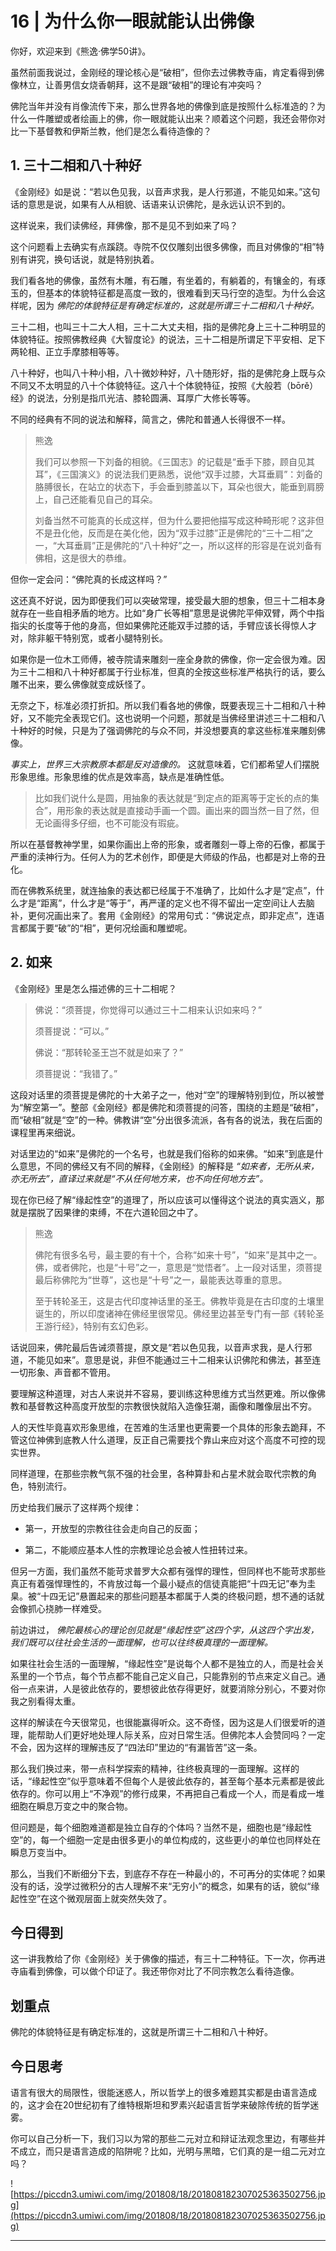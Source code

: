 # 16 | 为什么你一眼就能认出佛像

你好，欢迎来到《熊逸·佛学50讲》。

虽然前面我说过，金刚经的理论核心是“破相”，但你去过佛教寺庙，肯定看得到佛像林立，让善男信女烧香朝拜，这不是跟“破相”的理论有冲突吗？

佛陀当年并没有肖像流传下来，那么世界各地的佛像到底是按照什么标准造的？为什么一件雕塑或者绘画上的佛，你一眼就能认出来？顺着这个问题，我还会带你对比一下基督教和伊斯兰教，他们是怎么看待造像的？

## 1. 三十二相和八十种好

《金刚经》如是说：“若以色见我，以音声求我，是人行邪道，不能见如来。”这句话的意思是说，如果有人从相貌、话语来认识佛陀，是永远认识不到的。

这样说来，我们读佛经，拜佛像，那不是见不到如来了吗？

这个问题看上去确实有点蹊跷。寺院不仅仅雕刻出很多佛像，而且对佛像的“相”特别有讲究，换句话说，就是特别执着。

我们看各地的佛像，虽然有木雕，有石雕，有坐着的，有躺着的，有镶金的，有琢玉的，但基本的体貌特征都是高度一致的，很难看到天马行空的造型。为什么会这样呢，因为 *佛陀的体貌特征是有确定标准的，这就是所谓三十二相和八十种好。*

三十二相，也叫三十二大人相，三十二大丈夫相，指的是佛陀身上三十二种明显的体貌特征。按照佛教经典《大智度论》的说法，三十二相是所谓足下平安相、足下两轮相、正立手摩膝相等等。

八十种好，也叫八十种小相，八十微妙种好，八十随形好，指的是佛陀身上既与众不同又不太明显的八十个体貌特征。这八十个体貌特征，按照《大般若（bōrě）经》的说法，分别是指爪光洁、膝轮圆满、耳厚广大修长等等。

不同的经典有不同的说法和解释，简言之，佛陀和普通人长得很不一样。

> 熊逸
> 
> 我们可以参照一下刘备的相貌。《三国志》的记载是“垂手下膝，顾自见其耳”，《三国演义》的说法我们更熟悉，说他“双手过膝，大耳垂肩”：刘备的胳膊很长，在站立的状态下，手会垂到膝盖以下，耳朵也很大，能垂到肩膀上，自己还能看见自己的耳朵。
> 
> 刘备当然不可能真的长成这样，但为什么要把他描写成这种畸形呢？这非但不是丑化他，反而是在美化他，因为“双手过膝”正是佛陀的“三十二相”之一，“大耳垂肩”正是佛陀的“八十种好”之一，所以这样的形容是在说刘备有佛相，这是很大的恭维。

但你一定会问：“佛陀真的长成这样吗？”

这还真不好说，因为即便我们可以突破常理，接受最大胆的想象，但三十二相本身就存在一些自相矛盾的地方。比如“身广长等相”意思是说佛陀平伸双臂，两个中指指尖的长度等于他的身高，但如果佛陀还能双手过膝的话，手臂应该长得惊人才对，除非躯干特别宽，或者小腿特别长。

如果你是一位木工师傅，被寺院请来雕刻一座全身款的佛像，你一定会很为难。因为三十二相和八十种好都属于行业标准，但真的全按这些标准严格执行的话，要么雕不出来，要么佛像就变成妖怪了。

无奈之下，标准必须打折扣。所以我们看各地的佛像，既要表现三十二相和八十种好，又不能完全表现它们。这也说明一个问题，那就是当佛经里讲述三十二相和八十种好的时候，只是为了强调佛陀的与众不同，并没想要真的拿这些标准来雕刻佛像。

 *事实上，世界三大宗教原本都是反对造像的。* 这就意味着，它们都希望人们摆脱形象思维。形象思维的优点是效率高，缺点是准确性低。

> 比如我们说什么是圆，用抽象的表达就是“到定点的距离等于定长的点的集合”，用形象的表达就是直接动手画一个圆。画出来的圆当然一目了然，但无论画得多仔细，也不可能没有瑕疵。

所以在基督教神学里，如果你画出上帝的形象，或者雕刻一尊上帝的石像，都属于严重的渎神行为。任何人为的艺术创作，即便是大师级的作品，也都是对上帝的丑化。

而在佛教系统里，就连抽象的表达都已经属于不准确了，比如什么才是“定点”，什么才是“距离”，什么才是“等于”，再严谨的定义也不得不留出一定空间让人去脑补，更何况画出来了。套用《金刚经》的常用句式：“佛说定点，即非定点”，连语言都属于要“破”的“相”，更何况绘画和雕塑呢。

## 2. 如来

《金刚经》里是怎么描述佛的三十二相呢？

> 佛说：“须菩提，你觉得可以通过三十二相来认识如来吗？”
> 
> 须菩提说：“可以。”
> 
> 佛说：“那转轮圣王岂不就是如来了？”
> 
> 须菩提说：“我错了。”

这段对话里的须菩提是佛陀的十大弟子之一，他对“空”的理解特别到位，所以被誉为“解空第一”。整部《金刚经》都是佛陀和须菩提的问答，围绕的主题是“破相”，而“破相”就是“空”的一种。佛教讲“空”分出很多流派，各有各的说法，我在后面的课程里再来细说。

对话里边的“如来”是佛陀的一个名号，也就是我们俗称的如来佛。“如来”到底是什么意思，不同的佛经又有不同的解释，《金刚经》的解释是 *“如来者，无所从来，亦无所去”，直译过来就是“不从任何地方来，也不向任何地方去”。*

现在你已经了解“缘起性空”的道理了，所以应该可以懂得这个说法的真实涵义，那就是摆脱了因果律的束缚，不在六道轮回之中了。

> 熊逸
> 
> 佛陀有很多名号，最主要的有十个，合称“如来十号”，“如来”是其中之一。佛，或者佛陀，也是“十号”之一，意思是“觉悟者”。上一段对话里，须菩提最后称佛陀为“世尊”，这也是“十号”之一，最能表达尊重的意思。
> 
> 至于转轮圣王，这是古代印度神话里的圣王。佛教毕竟是在古印度的土壤里诞生的，所以印度诸神在佛经里很常见。佛经里边甚至专门有一部《转轮圣王游行经》，特别有玄幻色彩。

话说回来，佛陀最后告诫须菩提，原文是“若以色见我，以音声求我，是人行邪道，不能见如来”。意思是说，非但不能通过三十二相来认识佛陀和佛法，甚至连一切形象、声音都不管用。

要理解这种道理，对古人来说并不容易，要训练这种思维方式当然更难。所以像佛教和基督教这种高度开放型的宗教很快就陷入造像狂潮，画像和雕像层出不穷。

人的天性毕竟喜欢形象思维，在苦难的生活里也更需要一个具体的形象去跪拜，不管这位神佛到底教人什么道理，反正自己需要找个靠山来应对这个高度不可控的现实世界。

同样道理，在那些宗教气氛不强的社会里，各种算卦和占星术就会取代宗教的角色，特别流行。

历史给我们展示了这样两个规律：

* 第一，开放型的宗教往往会走向自己的反面；

* 第二，不能顺应基本人性的宗教理论总会被人性扭转过来。

但另一方面，我们虽然不能苛求普罗大众都有强悍的理性，但同样也不能苛求那些真正有着强悍理性的，不肯放过每一个最小疑点的信徒真能把“十四无记”奉为圭臬。被“十四无记”悬置起来的那些问题基本都属于人类的终极问题，想不通的话就会像抓心挠肺一样难受。

前边讲过， *佛陀最核心的理论创见就是“缘起性空”这四个字，从这四个字出发，我们既可以往社会生活的一面理解，也可以往终极真理的一面理解。*

如果往社会生活的一面理解，“缘起性空”是说每个人都不是独立的人，而是社会关系里的一个节点，每个节点都不能自己定义自己，只能靠别的节点来定义自己。通俗一点来讲，人是彼此依存的，要想彼此依存得更好，就要消除分别心，不要对你我之别看得太重。

这样的解读在今天很常见，也很能赢得听众。这不奇怪，因为这是人们很爱听的道理，能帮助人们更好地处理人际关系，应对日常生活。但佛陀本人会赞同吗？一定不会，因为这样的理解违反了“四法印”里边的“有漏皆苦”这一条。

那么我们换过来，带一点科学探索的精神，往终极真理的一面理解。这样的话，“缘起性空”似乎意味着不但每个人是彼此依存的，甚至每个基本元素都是彼此依存的。你可以用上“不净观”的修行成果，不再把自己看成一个人，而是看成一堆细胞在瞬息万变之中的聚合物。

但问题是，每个细胞难道都是独立自存的个体吗？当然不是，细胞也是“缘起性空”的，每一个细胞一定是由很多更小的单位构成的，这些更小的单位也同样处在瞬息万变当中。

那么，当我们不断细分下去，到底存不存在一种最小的，不可再分的实体呢？如果没有的话，没学过微积分的古人理解不来“无穷小”的概念，如果有的话，貌似“缘起性空”在这个微观层面上就突然失效了。

## 今日得到

这一讲我教给了你《金刚经》关于佛像的描述，有三十二种特征。下一次，你再进寺庙看到佛像，可以做个印证了。我还带你对比了不同宗教怎么看待造像。

## 划重点

佛陀的体貌特征是有确定标准的，这就是所谓三十二相和八十种好。

## 今日思考

语言有很大的局限性，很能迷惑人，所以哲学上的很多难题其实都是由语言造成的，这才会在20世纪初有了维特根斯坦和罗素兴起语言哲学来破除传统的哲学迷雾。

你可以自己分析一下，我们习以为常的那些二元对立和辩证法观念里边，有哪些并不成立，而只是语言造成的陷阱呢？比如，光明与黑暗，它们真的是一组二元对立吗？

![https://piccdn3.umiwi.com/img/201808/18/201808182307025363502756.jpg](https://piccdn3.umiwi.com/img/201808/18/201808182307025363502756.jpg)

---
